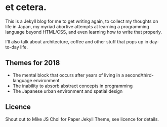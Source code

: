 # et cetera.

This is a Jekyll blog for me to get writing again, to collect my thoughts on life in Japan, my myriad abortive attempts at learning a programming language beyond HTML/CSS, and even learning how to write that properly.

I'll also talk about architecture, coffee and other stuff that pops up in day-to-day life.

## Themes for 2018

- The mental block that occurs after years of living in a second/third-language environment
- The inability to absorb abstract concepts in programming
- The Japanese urban environment and spatial design

## Licence

Shout out to Mike JS Choi for Paper Jekyll Theme, see licence for details.


